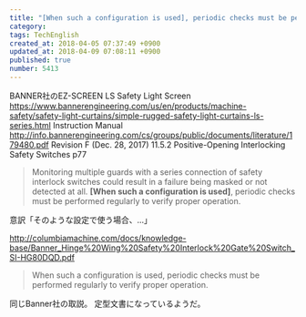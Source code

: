 ```yaml
---
title: "[When such a configuration is used], periodic checks must be performed regularly to verify proper operation."
category: 
tags: TechEnglish
created_at: 2018-04-05 07:37:49 +0900
updated_at: 2018-04-09 07:08:11 +0900
published: true
number: 5413
---
```


BANNER社のEZ-SCREEN LS Safety Light Screen
https://www.bannerengineering.com/us/en/products/machine-safety/safety-light-curtains/simple-rugged-safety-light-curtains-ls-series.html
Instruction Manual
http://info.bannerengineering.com/cs/groups/public/documents/literature/179480.pdf
Revision F (Dec. 28, 2017)
11.5.2 Positive-Opening Interlocking Safety Switches
p77

> Monitoring multiple guards with a series connection of safety interlock switches could result in a failure being masked or not detected at all. **[When such a configuration is used]**, periodic checks must be performed regularly to verify proper operation. 

意訳「そのような設定で使う場合、...」


http://columbiamachine.com/docs/knowledge-base/Banner_Hinge%20Wing%20Safety%20Interlock%20Gate%20Switch_SI-HG80DQD.pdf
> When such a configuration is used, periodic checks must be performed regularly to verify proper operation.

同じBanner社の取説。
定型文書になっているようだ。

